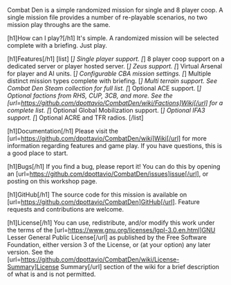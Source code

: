 Combat Den is a simple randomized mission for single and 8 player coop.  A single mission file provides a number of re-playable scenarios, no two mission play throughs are the same.

[h1]How can I play?[/h1]
It's simple.  A randomized mission will be selected complete with a briefing.  Just play.

[h1]Features[/h1]
[list]
[*] Single player support.
[*] 8 player coop support on a dedicated server or player hosted server.
[*] Zeus support.
[*] Virtual Arsenal for player and AI units.
[*] Configurable CBA mission settings.
[*] Multiple distinct mission types complete with briefing.
[*] Multi terrain support.  See Combat Den Steam collection for full list.
[*] Optional ACE support.
[*] Optional factions from RHS, CUP, 3CB, and more.  See the [url=https://github.com/dpottavio/CombatDen/wiki/Factions]Wiki[/url] for a complete list.
[*] Optional Global Mobilization support.
[*] Optional IFA3 support.
[*] Optional ACRE and﻿﻿﻿﻿﻿ TFR radio﻿s. 
[/list]

[h1]Documentation[/h1]
Please visit the [url=https://github.com/dpottavio/CombatDen/wiki]Wiki[/url] for more information regarding features and game play.  If you have questions, this is a good place to start.

[h1]Bugs[/h1]
If you find a bug, please report it!  You can do this by opening an [url=https://github.com/dpottavio/CombatDen/issues]issue[/url], or posting on this workshop page.

[h1]GitHub[/h1]
The source code for this mission is available on [url=https://github.com/dpottavio/CombatDen]GitHub[/url].  Feature requests and contributions are welcome.

[h1]License[/h1]
You can use, redistribute, and/or modify this work under the terms of the [url=https://www.gnu.org/licenses/lgpl-3.0.en.html]GNU Lesser General Public License[/url] as published by the Free Software Foundation, either version 3 of the License, or (at your option) any later version.  See the [url=https://github.com/dpottavio/CombatDen/wiki/License-Summary]License Summary[/url] section of the wiki for a brief description of what is and is not permitted.
